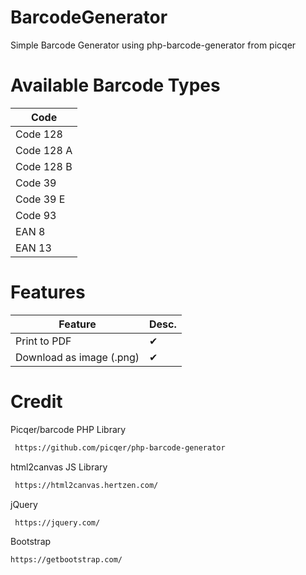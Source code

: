 # BarcodeGenerator
Simple Barcode Generator using php-barcode-generator from  picqer

# Available Barcode Types

|                 Code                                             |
|---------------------------------------------------------------|
| Code 128                                            | 
| Code 128 A                                        |
| Code 128 B                                    |
| Code 39                                       |
| Code 39 E                                    |
| Code 93                                   |
| EAN 8                                   |
| EAN 13                                      |

# Features
|           Feature                                                    | Desc.  |
|---------------------------------------------------------------|---|
| Print to PDF                                              | ✔ |
| Download as image (.png)                                         | ✔ |

# Credit

 Picqer/barcode PHP Library
 ```bash
  https://github.com/picqer/php-barcode-generator
 ```
 
 html2canvas JS Library
 ```bash
  https://html2canvas.hertzen.com/
 ```
 
 jQuery
 ```bash
  https://jquery.com/
 ```
 
 Bootstrap
 ```bash
 https://getbootstrap.com/
```
